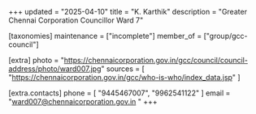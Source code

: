 +++
updated = "2025-04-10"
title = "K. Karthik"
description = "Greater Chennai Corporation Councillor Ward 7"

[taxonomies]
maintenance = ["incomplete"]
member_of = ["group/gcc-council"]

[extra]
photo = "https://chennaicorporation.gov.in/gcc/council/council-address/photo/ward007.jpg"
sources = [
    "https://chennaicorporation.gov.in/gcc/who-is-who/index_data.jsp"
]

[extra.contacts]
phone = [
    "9445467007",
    "9962541122"
]
email = "ward007@chennaicorporation.gov.in "
+++
